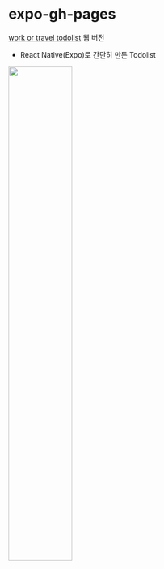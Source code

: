 # expo-gh-pages

[work or travel todolist](http://lea-hwang.github.io/expo-gh-pages) 웹 버전
- React Native(Expo)로 간단히 만든 Todolist

<img src="https://user-images.githubusercontent.com/37495515/234494861-85c65192-e3da-4558-bcbd-ce46932fa4c1.gif" width="50%" height="50%"/>
